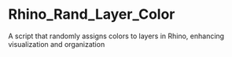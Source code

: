 # Rhino_Rand_Layer_Color
A script that randomly assigns colors to layers in Rhino, enhancing visualization and organization

